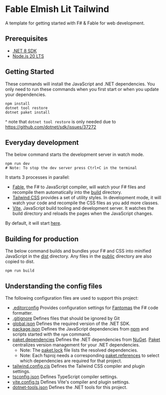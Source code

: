 # Fable Elmish Lit Tailwind

A template for getting started with F# & Fable for web development.

## Prerequisites

- [.NET 8 SDK](https://dotnet.microsoft.com/en-us/download)
- [Node.js 20 LTS](https://nodejs.org/)

## Getting Started

These commands will install the JavaScript and .NET dependencies.
You only need to run these commands when you first start or when you update your dependencies.

```pwsh
npm install
dotnet tool restore
dotnet paket install
```
^ note that `dotnet tool restore` is only needed due to https://github.com/dotnet/sdk/issues/37272

## Everyday development

The below command starts the development server in watch mode.

```pwsh
npm run dev
# Note: To stop the dev server press Ctrl+C in the terminal
```

It starts 3 processes in parallel:

- [Fable](https://fable.io), the F# to JavaScript compiler, will watch your F# files and recompile them automatically into the [build](./build) directory.
- [Tailwind CSS](https://tailwindcss.com) provides a set of utility styles. In development mode, it will watch your code and recompile the CSS files as you add more classes.
- [Vite](https://vitejs.dev/), JavaScript build tooling and development server. It watches the build directory and reloads the pages when the JavaScript changes.

By default, it will start [here](http://localhost:5173/).

## Building for production

The below command builds and bundles your F# and CSS into minified JavaScript in the [dist](./dist) directory.
Any files in the [public](./public) directory are also copied to dist.

```pwsh
npm run build
```

## Understanding the config files

The following configuration files are used to support this project:

- [.editorconfig](.editorconfig) Provides configuration settings for [Fantomas](https://fsprojects.github.io/fantomas/) the F# code formatter.
- [.gitignore](.gitignore) Defines files that should be ignored by Git
- [global.json](global.json) Defines the required version of the .NET SDK.
- [package.json](package.json) Defines the JavaScript dependencies from [npm](https://www.npmjs.com/) and scripts started with the `npm` command.
- [paket.dependencies](paket.dependencies) Defines the .NET dependencies from [NuGet](https://www.nuget.org/). [Paket](https://fsprojects.github.io/Paket/) centralizes version management for your .NET dependencies.
  - Note: The [paket.lock](paket.lock) file lists the resolved dependencies.
  - Note: Each fsproj needs a corresponding [paket.references](/src/paket.references) to select which dependencies are required for that project.
- [tailwind.config.cjs](tailwind.config.cjs) Defines the Tailwind CSS compiler and plugin settings.
- [tsconfig.json](tsconfig.json) Defines TypeScript compiler settings.
- [vite.config.ts](vite.config.ts) Defines Vite's compiler and plugin settings.
- [dotnet-tools.json](.config/dotnet-tools.json) Defines the .NET tools for this project.
